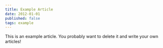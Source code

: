 ```yaml
---
title: Example Article
date: 2012-01-01
published: false
tags: example
---
```


This is an example article. You probably want to delete it and write your own articles!
